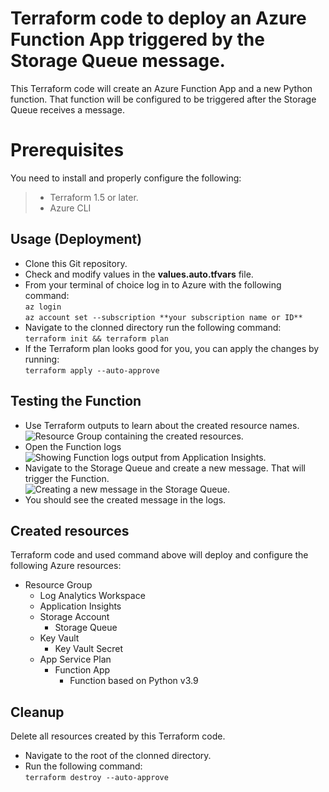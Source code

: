 
# Terraform code to deploy an Azure Function App triggered by the Storage Queue message.



This Terraform code will create an Azure Function App and a new Python function. That function will be configured to be triggered after the Storage Queue receives a message.




# Prerequisites



You need to install and properly configure the following:
>* Terraform 1.5 or later.
>* Azure CLI




## Usage (Deployment)



- Clone this Git repository.
- Check and modify values in the **values.auto.tfvars** file.
- From your terminal of choice log in to Azure with the following command:\
```az login```\
```az account set --subscription **your subscription name or ID**```
- Navigate to the clonned directory run the following command:\
```terraform init && terraform plan```
- If the Terraform plan looks good for you, you can apply the changes by running:\
```terraform apply --auto-approve```



## Testing the Function
- Use Terraform outputs to learn about the created resource names.\
![Resource Group containing the created resources.](https://github.com/HovhannesHovakimyan/azure-function-app-terraform/blob/265753b4425f0110512733e9b60790f568689509/screenshots/ResourceGroup.png)
- Open the Function logs\
![Showing Function logs output from Application Insights.](https://github.com/HovhannesHovakimyan/azure-function-app-terraform/blob/265753b4425f0110512733e9b60790f568689509/screenshots/FunctionLogs.png)
- Navigate to the Storage Queue and create a new message. That will trigger the Function.\
![Creating a new message in the Storage Queue.](https://github.com/HovhannesHovakimyan/azure-function-app-terraform/blob/265753b4425f0110512733e9b60790f568689509/screenshots/StorageQueue.png)
- You should see the created message in the logs.




## Created resources



Terraform code and used command above will deploy and configure the following Azure resources:

* Resource Group
  * Log Analytics Workspace
  * Application Insights
  * Storage Account
    * Storage Queue
  * Key Vault
    * Key Vault Secret
  * App Service Plan
    * Function App
      * Function based on Python v3.9




## Cleanup



Delete all resources created by this Terraform code.



- Navigate to the root of the clonned directory.
- Run the following command:\
```terraform destroy --auto-approve```